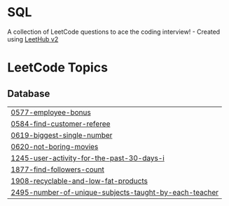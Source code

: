 # SQL
A collection of LeetCode questions to ace the coding interview! - Created using [LeetHub v2](https://github.com/arunbhardwaj/LeetHub-2.0)

<!---LeetCode Topics Start-->
# LeetCode Topics
## Database
|  |
| ------- |
| [0577-employee-bonus](https://github.com/BeAsAkash/SQL/tree/master/0577-employee-bonus) |
| [0584-find-customer-referee](https://github.com/BeAsAkash/SQL/tree/master/0584-find-customer-referee) |
| [0619-biggest-single-number](https://github.com/BeAsAkash/SQL/tree/master/0619-biggest-single-number) |
| [0620-not-boring-movies](https://github.com/BeAsAkash/SQL/tree/master/0620-not-boring-movies) |
| [1245-user-activity-for-the-past-30-days-i](https://github.com/BeAsAkash/SQL/tree/master/1245-user-activity-for-the-past-30-days-i) |
| [1877-find-followers-count](https://github.com/BeAsAkash/SQL/tree/master/1877-find-followers-count) |
| [1908-recyclable-and-low-fat-products](https://github.com/BeAsAkash/SQL/tree/master/1908-recyclable-and-low-fat-products) |
| [2495-number-of-unique-subjects-taught-by-each-teacher](https://github.com/BeAsAkash/SQL/tree/master/2495-number-of-unique-subjects-taught-by-each-teacher) |
<!---LeetCode Topics End-->